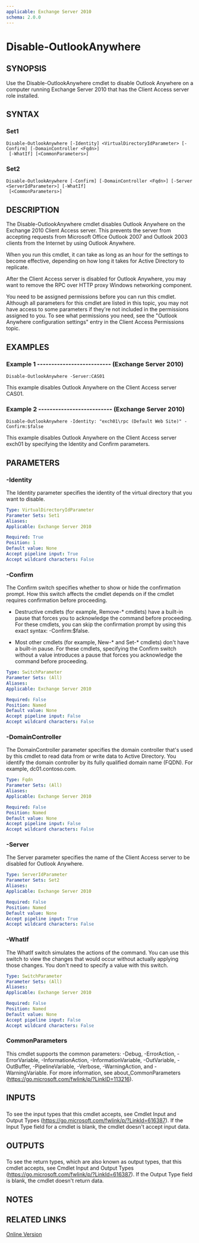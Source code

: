 ```yaml
---
applicable: Exchange Server 2010
schema: 2.0.0
---
```


# Disable-OutlookAnywhere

## SYNOPSIS
Use the Disable-OutlookAnywhere cmdlet to disable Outlook Anywhere on a computer running Exchange Server 2010 that has the Client Access server role installed.

## SYNTAX

### Set1
```
Disable-OutlookAnywhere [-Identity] <VirtualDirectoryIdParameter> [-Confirm] [-DomainController <Fqdn>]
 [-WhatIf] [<CommonParameters>]
```

### Set2
```
Disable-OutlookAnywhere [-Confirm] [-DomainController <Fqdn>] [-Server <ServerIdParameter>] [-WhatIf]
 [<CommonParameters>]
```

## DESCRIPTION
The Disable-OutlookAnywhere cmdlet disables Outlook Anywhere on the Exchange 2010 Client Access server. This prevents the server from accepting requests from Microsoft Office Outlook 2007 and Outlook 2003 clients from the Internet by using Outlook Anywhere.

When you run this cmdlet, it can take as long as an hour for the settings to become effective, depending on how long it takes for Active Directory to replicate.

After the Client Access server is disabled for Outlook Anywhere, you may want to remove the RPC over HTTP proxy Windows networking component.

You need to be assigned permissions before you can run this cmdlet. Although all parameters for this cmdlet are listed in this topic, you may not have access to some parameters if they're not included in the permissions assigned to you. To see what permissions you need, see the "Outlook Anywhere configuration settings" entry in the Client Access Permissions topic.

## EXAMPLES

### Example 1 -------------------------- (Exchange Server 2010)
```
Disable-OutlookAnywhere -Server:CAS01
```

This example disables Outlook Anywhere on the Client Access server CAS01.

### Example 2 -------------------------- (Exchange Server 2010)
```
Disable-OutlookAnywhere -Identity: "exch01\rpc (Default Web Site)" -Confirm:$false
```

This example disables Outlook Anywhere on the Client Access server exch01 by specifying the Identity and Confirm parameters.

## PARAMETERS

### -Identity
The Identity parameter specifies the identity of the virtual directory that you want to disable.

```yaml
Type: VirtualDirectoryIdParameter
Parameter Sets: Set1
Aliases:
Applicable: Exchange Server 2010

Required: True
Position: 1
Default value: None
Accept pipeline input: True
Accept wildcard characters: False
```

### -Confirm
The Confirm switch specifies whether to show or hide the confirmation prompt. How this switch affects the cmdlet depends on if the cmdlet requires confirmation before proceeding.

- Destructive cmdlets (for example, Remove-* cmdlets) have a built-in pause that forces you to acknowledge the command before proceeding. For these cmdlets, you can skip the confirmation prompt by using this exact syntax: -Confirm:$false.

- Most other cmdlets (for example, New-* and Set-* cmdlets) don't have a built-in pause. For these cmdlets, specifying the Confirm switch without a value introduces a pause that forces you acknowledge the command before proceeding.

```yaml
Type: SwitchParameter
Parameter Sets: (All)
Aliases:
Applicable: Exchange Server 2010

Required: False
Position: Named
Default value: None
Accept pipeline input: False
Accept wildcard characters: False
```

### -DomainController
The DomainController parameter specifies the domain controller that's used by this cmdlet to read data from or write data to Active Directory. You identify the domain controller by its fully qualified domain name (FQDN). For example, dc01.contoso.com.

```yaml
Type: Fqdn
Parameter Sets: (All)
Aliases:
Applicable: Exchange Server 2010

Required: False
Position: Named
Default value: None
Accept pipeline input: False
Accept wildcard characters: False
```

### -Server
The Server parameter specifies the name of the Client Access server to be disabled for Outlook Anywhere.

```yaml
Type: ServerIdParameter
Parameter Sets: Set2
Aliases:
Applicable: Exchange Server 2010

Required: False
Position: Named
Default value: None
Accept pipeline input: True
Accept wildcard characters: False
```

### -WhatIf
The WhatIf switch simulates the actions of the command. You can use this switch to view the changes that would occur without actually applying those changes. You don't need to specify a value with this switch.

```yaml
Type: SwitchParameter
Parameter Sets: (All)
Aliases:
Applicable: Exchange Server 2010

Required: False
Position: Named
Default value: None
Accept pipeline input: False
Accept wildcard characters: False
```

### CommonParameters
This cmdlet supports the common parameters: -Debug, -ErrorAction, -ErrorVariable, -InformationAction, -InformationVariable, -OutVariable, -OutBuffer, -PipelineVariable, -Verbose, -WarningAction, and -WarningVariable. For more information, see about_CommonParameters (https://go.microsoft.com/fwlink/p/?LinkID=113216).

## INPUTS

###  
To see the input types that this cmdlet accepts, see Cmdlet Input and Output Types (https://go.microsoft.com/fwlink/p/?LinkId=616387). If the Input Type field for a cmdlet is blank, the cmdlet doesn't accept input data.

## OUTPUTS

###  
To see the return types, which are also known as output types, that this cmdlet accepts, see Cmdlet Input and Output Types (https://go.microsoft.com/fwlink/p/?LinkId=616387). If the Output Type field is blank, the cmdlet doesn't return data.

## NOTES

## RELATED LINKS

[Online Version](https://technet.microsoft.com/library/6d345ef5-771e-43d5-8a15-28ac7c597d1f.aspx)

